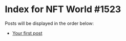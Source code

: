 # Index for NFT World #1523
Posts will be displayed in the order below:

- [Your first post](./001-first.md)

